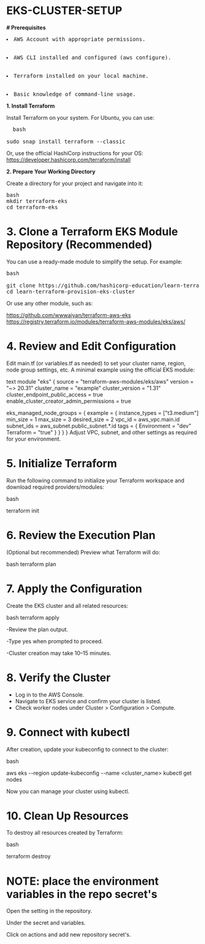 #           EKS-CLUSTER-SETUP

**# Prerequisites**
<pre><li>AWS Account with appropriate permissions.</li>

<li>AWS CLI installed and configured (aws configure).</li>
  
<li>Terraform installed on your local machine.</li>

<li>Basic knowledge of command-line usage.</li></pre>  

**1. **Install Terraform****

Install Terraform on your system. For Ubuntu, you can use:
<pre>
  bash

sudo snap install terraform --classic
</pre>

Or, use the official HashiCorp instructions for your OS:
https://developer.hashicorp.com/terraform/install

**2. **Prepare Your Working Directory****

Create a directory for your project and navigate into it:
<pre>
bash
mkdir terraform-eks
cd terraform-eks
</pre>  
# 3. Clone a Terraform EKS Module Repository (Recommended)

You can use a ready-made module to simplify the setup. For example:
<pre>
bash

git clone https://github.com/hashicorp-education/learn-terraform-provision-eks-cluster.git
cd learn-terraform-provision-eks-cluster</pre>

Or use any other module, such as:

https://github.com/wwwaiyan/terraform-aws-eks
https://registry.terraform.io/modules/terraform-aws-modules/eks/aws/

# 4. Review and Edit Configuration

Edit main.tf (or variables.tf as needed) to set your cluster name, region, node group settings, etc.
A minimal example using the official EKS module:

text
module "eks" {
  source          = "terraform-aws-modules/eks/aws"
  version         = "~> 20.31"
  cluster_name    = "example"
  cluster_version = "1.31"
  cluster_endpoint_public_access = true
  enable_cluster_creator_admin_permissions = true

  eks_managed_node_groups = {
    example = {
      instance_types = ["t3.medium"]
      min_size       = 1
      max_size       = 3
      desired_size   = 2
      vpc_id         = aws_vpc.main.id
      subnet_ids     = aws_subnet.public_subnet.*.id
      tags = {
        Environment = "dev"
        Terraform   = "true"
      }
    }
  }
}
Adjust VPC, subnet, and other settings as required for your environment.

# 5. Initialize Terraform

Run the following command to initialize your Terraform workspace and download required providers/modules:

bash

terraform init

# 6. Review the Execution Plan
(Optional but recommended) Preview what Terraform will do:

bash
terraform plan

# 7. Apply the Configuration

Create the EKS cluster and all related resources:

bash
terraform apply

-Review the plan output.

-Type yes when prompted to proceed.

-Cluster creation may take 10–15 minutes.

# 8. Verify the Cluster
<ul>
 <li>Log in to the AWS Console.</li>

<li>Navigate to EKS service and confirm your cluster is listed.</li>

<li>Check worker nodes under Cluster > Configuration > Compute.</li>

</ul>

# 9. Connect with kubectl
After creation, update your kubeconfig to connect to the cluster:

bash

aws eks --region <region> update-kubeconfig --name <cluster_name>
kubectl get nodes

Now you can manage your cluster using kubectl.

# 10. Clean Up Resources 

To destroy all resources created by Terraform:

bash

terraform destroy

 # NOTE: place the environment variables in the repo secret's

Open the setting in the repository.

Under the secret and variables.

Click on actions and add new repository secret's.
